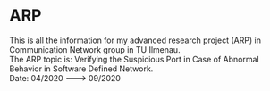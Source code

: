 # ARP

This is all the information for my advanced research project (ARP) in Communication Network group in TU Ilmenau.  
The ARP topic is: Verifying the Suspicious Port in Case of Abnormal Behavior in Software Defined Network.  
Date: 04/2020 ---> 09/2020
